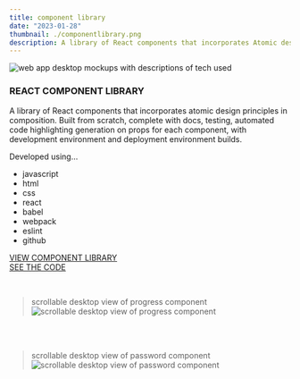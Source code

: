 ```yaml
---
title: component library
date: "2023-01-28"
thumbnail: ./componentlibrary.png
description: A library of React components that incorporates Atomic design principles in composition.
---
```


![web app desktop mockups with descriptions of tech used](https://res.cloudinary.com/soggy-ink-games/image/upload/v1675011560/portfolio/webpagemock_jod3fz.gif)

### REACT COMPONENT LIBRARY

A library of React components that incorporates atomic design principles in composition. Built from scratch, complete with docs, testing, automated code highlighting generation on props for each component, with development environment and deployment environment builds.

Developed using...

- javascript
- html
- css
- react
- babel
- webpack
- eslint
- github

[VIEW COMPONENT LIBRARY](https://anaizing.github.io/anaizing-components/)
<br>
[SEE THE CODE](https://github.com/Anaizing/anaizing-components)

<br>

> scrollable desktop view of progress component
> ![scrollable desktop view of progress component](https://res.cloudinary.com/soggy-ink-games/image/upload/v1675011664/portfolio/progresscomponent_ydcabw.png)

<br>
<br>

> scrollable desktop view of password component
> ![scrollable desktop view of password component](https://res.cloudinary.com/soggy-ink-games/image/upload/v1675011718/portfolio/passwordcomponent_wuts4m.png)
